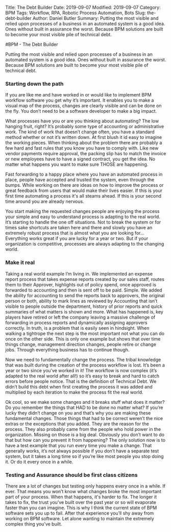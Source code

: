 Title: The Debt Builder
Date: 2019-09-07
Modified: 2019-09-07
Category: BPM
Tags: Workflow, RPA, Robotic Process Automation, Bots
Slug: the-debt-builder
Author: Daniel Butler
Summary: Putting the most visible and relied upon  processes  of a business in an automated system is a good idea. Ones without built in assurance the worst. Because BPM solutions are built to become your most visible pile of technical debt. 

#BPM - The Debt Builder 

Putting the most visible and relied upon  processes  of a business in an automated system is a good idea. Ones without built in assurance the worst. Because BPM solutions are built to become your most visible pile of technical debt. 

### Starting down the path
If you are like me and have worked in or would like to implement BPM workflow software you get why it’s important. 
It enables you to make a visual map of the process, changes are clearly visible and can be done on the fly. You don’t need to be a software developer to make a big impact. 

What processes have you or are you thinking about automating? The low hanging fruit, right? It’s probably some type of accounting or administrative work. The kind of work that doesn’t change often, you have a standard method whether or not it’s written down. At first blush it id easy to imagine the working pieces. When thinking about the problem there are probably a few hard and fast rules that you know you have to comply with.  Like new vendor payments require approval, the packing slip has to match the invoice or new employees have to have a signed contract, you get the idea. No matter what happens you want to make sure THOSE are happening. 

Fast forwarding to a happy place where you have an automated process in place, people have accepted and trusted the system, even through the bumps. 
While working on there are ideas on how to improve the process or great feedback from users that would make their lives easier. If this is your first time automating a process it's all steams ahead. If this is your second time around you are already nervous. 

You start making the requested changes people are enjoying the process your simple and easy to understand process is adapting to the real world. 
It’s starting to handle the one off situations. 
Not to break the system or for times sake shortcuts are taken here and there and slowly you have an extremely robust process that is almost what you are looking for… 
Everything works great if you are lucky for a year or two. 
But if your organization is competitive, processes are always adapting to the changing world. 

### Make it real
Taking a real world example I’m living in. 
We implemented an expense report process that takes expense reports created by our sales staff, routes them to their Approver, highlights out of policy spend, once approved is forwarded to accounting and then is sent off to be paid. 
Simple. 
We added the ability for accounting to send the reports back to approvers, the original person or both, ability to mark lines as reviewed by Accounting that isn’t visible to people outside the department, history of prior reports and quick summaries of what matters is shown and more. 
What has happened is, key players have retired or left the company leaving a massive challenge of forwarding in process reports and dynamically assigning approvers correctly. 
In truth, is a problem that is easily seen in hindsight. 
When walking a tightrope the next step is the most important not what you can do once on the other side. 
This is only one example but shows that over time things change, management direction changes, people retire or change jobs. 
Through everything business has to continue though. 

Now we need to fundamentally change the process. 
The tribal knowledge that was built during the creation of the process workflow is lost.
It’s been a year or two since you’ve worked in it! The workflow is now complex (it’s adapted to the real world after all!) so it’s easy to break and hard to catch errors before people notice. 
That is the definition of Technical Debt. 
We didn’t build this debt when first creating the process it was added and multiplied by each iteration to make the process fit the real world. 

Ok cool, so we make some changes and it breaks stuff what does it matter? 
Do you remember the things that HAD to be done no matter what? 
If you’re lucky they didn’t change on you and that’s why you are making these fundamental changes. 
Those things that had to be correct weren’t the nice extras or the exceptions that you added. 
They are the reason for the process. They also probably came from the people who hold power in the organization. 
Missing on those is a big deal. 
Obviously you don’t want to do that but how can you prevent it from happening? 
The only solution now is to have a test example that you run every time you make a change. 
That generally works, it’s not always possible if you don’t have a separate test system, but it takes a long time so if you’re like most people you stop doing it. 
Or do it every once in a while. 

### Testing and Assurance should be first class citizens
There are a lot of changes but testing only happens every once in a while. 
If ever. 
That means you won’t know what changes broke the most important part of your process. 
When that happens, it's harder to fix. 
The longer it takes to fix, the trust you’ve built over the past year or so will evaporate faster than you can imagine. 
This is why I think the current state of BPM software sets you up to fail. After that experience you’ll shy away from working on BPM software. 
Let alone wanting to maintain the extremely complex thing you’ve built. 
